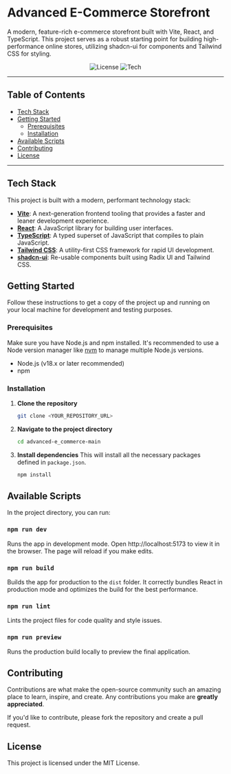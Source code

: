 # Advanced E-Commerce Storefront

A modern, feature-rich e-commerce storefront built with Vite, React, and TypeScript. This project serves as a robust starting point for building high-performance online stores, utilizing shadcn-ui for components and Tailwind CSS for styling.

<p align="center">
  <img src="https://img.shields.io/badge/license-MIT-blue.svg" alt="License">
  <img src="https://img.shields.io/badge/tech-React%20%26%20Vite-61DAFB" alt="Tech">
</p>

---

## Table of Contents

- [Tech Stack](#tech-stack)
- [Getting Started](#getting-started)
  - [Prerequisites](#prerequisites)
  - [Installation](#installation)
- [Available Scripts](#available-scripts)
- [Contributing](#contributing)
- [License](#license)

---

## Tech Stack

This project is built with a modern, performant technology stack:

- **[Vite](https://vitejs.dev/)**: A next-generation frontend tooling that provides a faster and leaner development experience.
- **[React](https://reactjs.org/)**: A JavaScript library for building user interfaces.
- **[TypeScript](https://www.typescriptlang.org/)**: A typed superset of JavaScript that compiles to plain JavaScript.
- **[Tailwind CSS](https://tailwindcss.com/)**: A utility-first CSS framework for rapid UI development.
- **[shadcn-ui](https://ui.shadcn.com/)**: Re-usable components built using Radix UI and Tailwind CSS.

## Getting Started

Follow these instructions to get a copy of the project up and running on your local machine for development and testing purposes.

### Prerequisites

Make sure you have Node.js and npm installed. It's recommended to use a Node version manager like [nvm](https://github.com/nvm-sh/nvm#installing-and-updating) to manage multiple Node.js versions.

- Node.js (v18.x or later recommended)
- npm

### Installation

1.  **Clone the repository**
    ```sh
    git clone <YOUR_REPOSITORY_URL>
    ```

2.  **Navigate to the project directory**
    ```sh
    cd advanced-e_commerce-main
    ```

3.  **Install dependencies**
    This will install all the necessary packages defined in `package.json`.
    ```sh
    npm install
    ```

## Available Scripts

In the project directory, you can run:

### `npm run dev`

Runs the app in development mode. Open http://localhost:5173 to view it in the browser. The page will reload if you make edits.

### `npm run build`

Builds the app for production to the `dist` folder. It correctly bundles React in production mode and optimizes the build for the best performance.

### `npm run lint`

Lints the project files for code quality and style issues.

### `npm run preview`

Runs the production build locally to preview the final application.

## Contributing

Contributions are what make the open-source community such an amazing place to learn, inspire, and create. Any contributions you make are **greatly appreciated**.

If you'd like to contribute, please fork the repository and create a pull request.

## License

This project is licensed under the MIT License.

